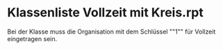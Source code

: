 # Klassenliste Vollzeit mit Kreis.rpt

Bei der Klasse muss die Organisation mit dem Schlüssel ""1"" für Vollzeit eingetragen sein.